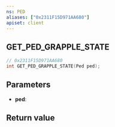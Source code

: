 ```yaml
---
ns: PED
aliases: ["0x2311F15D971AA680"]
apiset: client
---
```

## GET_PED_GRAPPLE_STATE

```c
// 0x2311F15D971AA680
int GET_PED_GRAPPLE_STATE(Ped ped);
```


## Parameters
* **ped**:

## Return value

